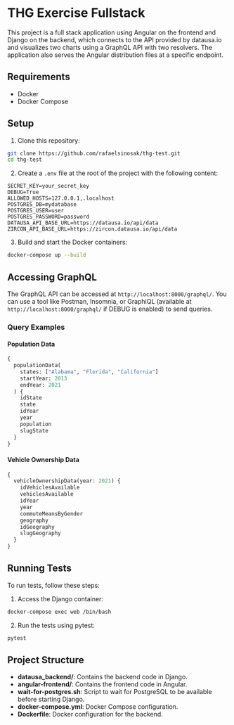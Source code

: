# THG Exercise Fullstack

This project is a full stack application using Angular on the frontend and Django on the backend, which connects to the API provided by datausa.io and visualizes two charts using a GraphQL API with two resolvers. The application also serves the Angular distribution files at a specific endpoint.

## Requirements

- Docker
- Docker Compose

## Setup

1. Clone this repository:

```bash
git clone https://github.com/rafaelsinosak/thg-test.git
cd thg-test
```

2. Create a `.env` file at the root of the project with the following content:

```env
SECRET_KEY=your_secret_key
DEBUG=True
ALLOWED_HOSTS=127.0.0.1,.localhost
POSTGRES_DB=mydatabase
POSTGRES_USER=user
POSTGRES_PASSWORD=password
DATAUSA_API_BASE_URL=https://datausa.io/api/data
ZIRCON_API_BASE_URL=https://zircon.datausa.io/api/data
```

3. Build and start the Docker containers:

```bash
docker-compose up --build
```

## Accessing GraphQL

The GraphQL API can be accessed at `http://localhost:8000/graphql/`. You can use a tool like Postman, Insomnia, or GraphiQL (available at `http://localhost:8000/graphql/` if DEBUG is enabled) to send queries.

### Query Examples

#### Population Data

```graphql
{
  populationData(
    states: ["Alabama", "Florida", "California"]
    startYear: 2013
    endYear: 2021
  ) {
    idState
    state
    idYear
    year
    population
    slugState
  }
}
```

#### Vehicle Ownership Data

```graphql
{
  vehicleOwnershipData(year: 2021) {
    idVehiclesAvailable
    vehiclesAvailable
    idYear
    year
    commuteMeansByGender
    geography
    idGeography
    slugGeography
  }
}
```

## Running Tests

To run tests, follow these steps:

1. Access the Django container:

```bash
docker-compose exec web /bin/bash
```

2. Run the tests using pytest:

```bash
pytest
```

## Project Structure

- **datausa_backend/**: Contains the backend code in Django.
- **angular-frontend/**: Contains the frontend code in Angular.
- **wait-for-postgres.sh**: Script to wait for PostgreSQL to be available before starting Django.
- **docker-compose.yml**: Docker Compose configuration.
- **Dockerfile**: Docker configuration for the backend.
